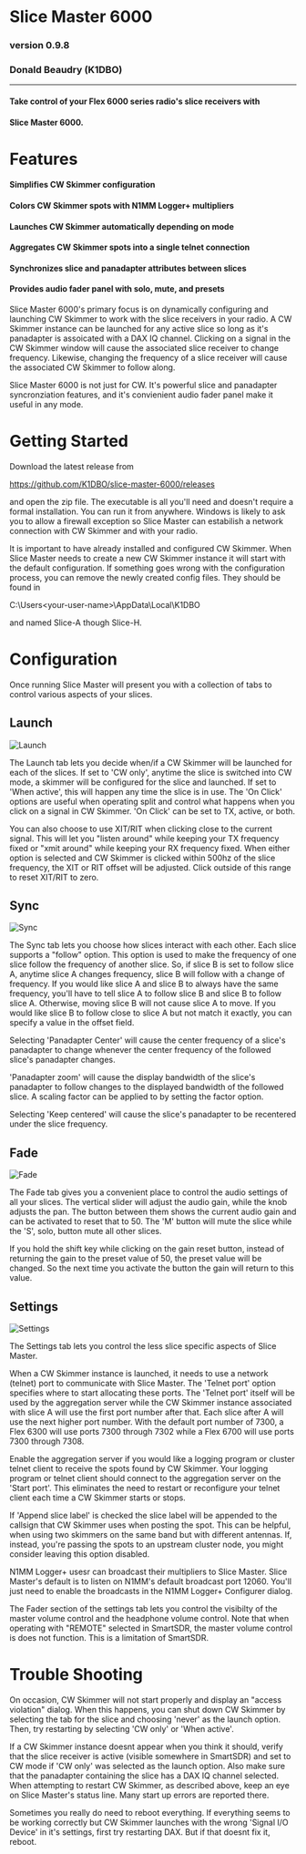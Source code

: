 # Slice Master 6000
### version 0.9.8
### Donald Beaudry (K1DBO)

------------------------------------------ 

#### Take control of your Flex 6000 series radio's slice receivers with
#### Slice Master 6000.

# Features
#### Simplifies CW Skimmer configuration
#### Colors CW Skimmer spots with N1MM Logger+ multipliers
#### Launches CW Skimmer automatically depending on mode
#### Aggregates CW Skimmer spots into a single telnet connection
#### Synchronizes slice and panadapter attributes between slices
#### Provides audio fader panel with solo, mute, and presets

Slice Master 6000's primary focus is on dynamically configuring and
launching CW Skimmer to work with the slice receivers in your radio.
A CW Skimmer instance can be launched for any active slice so long as
it's panadapter is assoicated with a DAX IQ channel.  Clicking on a
signal in the CW Skimmer window will cause the associated slice
receiver to change frequency.  Likewise, changing the frequency of a
slice receiver will cause the associated CW Skimmer to follow along.

Slice Master 6000 is not just for CW.  It's powerful slice and
panadapter syncronziation features, and it's convienient audio fader
panel make it useful in any mode.


# Getting Started

Download the latest release from

https://github.com/K1DBO/slice-master-6000/releases 

and open the zip file.  The executable is all you'll need and doesn't
require a formal installation.  You can run it from anywhere.  Windows
is likely to ask you to allow a firewall exception so Slice Master can
estabilish a network connection with CW Skimmer and with your radio.

It is important to have already installed and configured CW
Skimmer. When Slice Master needs to create a new CW Skimmer instance
it will start with the default configuration.  If something goes wrong
with the configuration process, you can remove the newly created
config files.  They should be found in

C:\Users\<your-user-name>\AppData\Local\K1DBO 

and named Slice-A though Slice-H.

# Configuration

Once running Slice Master will present you with a collection of tabs
to control various aspects of your slices.  


## Launch

![Launch](screenshots/launch-0-9-6.PNG)

The Launch tab lets you decide when/if a CW Skimmer will be launched
for each of the slices.  If set to 'CW only', anytime the slice is
switched into CW mode, a skimmer will be configured for the slice and
launched.  If set to 'When active', this will happen any time the
slice is in use.  The 'On Click' options are useful when operating
split and control what happens when you click on a signal in CW
Skimmer.  'On Click' can be set to TX, active, or both.  

You can also choose to use XIT/RIT when clicking close to the current
signal.  This will let you "listen around" while keeping your TX
frequency fixed or "xmit around" while keeping your RX frequency
fixed.  When either option is selected and CW Skimmer is clicked
within 500hz of the slice frequency, the XIT or RIT offset will be
adjusted.  Click outside of this range to reset XIT/RIT to zero.


## Sync

![Sync](screenshots/sync-0-9-7.PNG)

The Sync tab lets you choose how slices interact with each other.
Each slice supports a "follow" option.  This option is used to make
the frequency of one slice follow the frequency of another slice.  So,
if slice B is set to follow slice A, anytime slice A changes
frequency, slice B will follow with a change of frequency.  If you
would like slice A and slice B to always have the same frequency,
you'll have to tell slice A to follow slice B and slice B to follow
slice A.  Otherwise, moving slice B will not cause slice A to move.
If you would like slice B to follow close to slice A but not match it
exactly, you can specify a value in the offset field.

Selecting 'Panadapter Center' will cause the center frequency of a
slice's panadapter to change whenever the center frequency of the
followed slice's panadapter changes.

'Panadapter zoom' will cause the display bandwidth of the slice's
panadapter to follow changes to the displayed bandwidth of the
followed slice.  A scaling factor can be applied to by setting the
factor option.

Selecting 'Keep centered' will cause the slice's panadapter to be
recentered under the slice frequency.


## Fade

![Fade](screenshots/fade-0-9-6a.PNG)

The Fade tab gives you a convenient place to control the audio
settings of all your slices.  The vertical slider will adjust the
audio gain, while the knob adjusts the pan.  The button between them
shows the current audio gain and can be activated to reset that to 50.
The 'M' button will mute the slice while the 'S', solo, button mute
all other slices.

If you hold the shift key while clicking on the gain reset button,
instead of returning the gain to the preset value of 50, the preset
value will be changed.  So the next time you activate the button the
gain will return to this value.


## Settings

![Settings](screenshots/settings-0-9-8.PNG)

The Settings tab lets you control the less slice specific aspects of
Slice Master.  

When a CW Skimmer instance is launched, it needs to use a network
(telnet) port to communicate with Slice Master.  The 'Telnet port'
option specifies where to start allocating these ports.  The 'Telnet
port' itself will be used by the aggregation server while the CW
Skimmer instance associated with slice A will use the first port
number after that. Each slice after A will use the next higher port
number.  With the default port number of 7300, a Flex 6300 will use
ports 7300 through 7302 while a Flex 6700 will use ports 7300 through
7308.

Enable the aggregation server if you would like a logging program or
cluster telnet client to receive the spots found by CW Skimmer.  Your
logging program or telnet client should connect to the aggregation
server on the 'Start port'.  This eliminates the need to restart or
reconfigure your telnet client each time a CW Skimmer starts or stops.

If 'Append slice label' is checked the slice label will be appended to
the callsign that CW Skimmer uses when posting the spot.  This can be
helpful, when using two skimmers on the same band but with different
antennas.  If, instead, you're passing the spots to an upstream
cluster node, you might consider leaving this option disabled.

N1MM Logger+ usesr can broadcast their multipliers to Slice Master.
Slice Master's default is to listen on N1MM's default broadcast port
12060. You'll just need to enable the broadcasts in the N1MM Logger+
Configurer dialog.

The Fader section of the settings tab lets you control the visibilty
of the master volume control and the headphone volume control.  Note
that when operating with "REMOTE" selected in SmartSDR, the master
volume control is does not function.  This is a limitation of SmartSDR.


# Trouble Shooting

On occasion, CW Skimmer will not start properly and display an "access
violation" dialog.  When this happens, you can shut down CW Skimmer by
selecting the tab for the slice and choosing 'never' as the launch
option.  Then, try restarting by selecting 'CW only' or 'When active'.

If a CW Skimmer instance doesnt appear when you think it should,
verify that the slice receiver is active (visible somewhere in
SmartSDR) and set to CW mode if 'CW only' was selected as the launch
option.  Also make sure that the panadapter containing the slice has a
DAX IQ channel selected.  When attempting to restart CW Skimmer, as
described above, keep an eye on Slice Master's status line.  Many
start up errors are reported there.

Sometimes you really do need to reboot everything.  If everything
seems to be working correctly but CW Skimmer launches with the wrong
'Signal I/O Device' in it's settings, first try restarting DAX.  But
if that doesnt fix it, reboot.  



